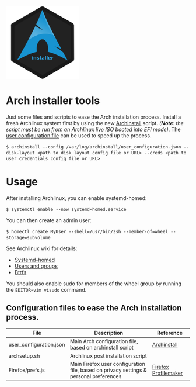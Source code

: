 <!-- <div align="center"> -->
<img src="https://github.com/archlinux/archinstall/raw/master/docs/logo.png" alt="drawing" width="200"/>

<!-- </div> -->
# Arch installer tools

Just some files and scripts to ease the Arch installation process. Install a fresh Archlinux system first by using the new [Archinstall](https://github.com/archlinux/archinstall) script. *(**Note**: the script must be run from an Archlinux live ISO booted into EFI mode)*. The [user configuration file](https://github.com/Jucgshu/archinstall/blob/main/user_configuration.json) can be used to speed up the process.

    $ archinstall --config /var/log/archinstall/user_configuration.json --disk-layout <path to disk layout config file or URL> --creds <path to user credentials config file or URL>

# Usage
After installing Archlinux, you can enable systemd-homed:

    $ systemctl enable --now systemd-homed.service

You can then create an admin user:

    $ homectl create MyUser --shell=/usr/bin/zsh --member-of=wheel --storage=subvolume

See Archlinux wiki for details:
* [Systemd-homed](https://wiki.archlinux.org/title/Systemd-homed)
* [Users and groups](https://wiki.archlinux.org/title/Users_and_groups)
* [Btrfs](https://wiki.archlinux.org/title/Btrfs)

You should also enable sudo for members of the wheel group by running the `EDITOR=vim visudo` command.

## Configuration files to ease the Arch installation process.

|File|Description|Reference|
|-|-|-|
|user_configuration.json|Main Arch configuration file, based on archinstall script|[Archinstall](https://github.com/archlinux/archinstall)|
|archsetup.sh|Archlinux post installation script|
|Firefox/prefs.js|Main Firefox user configuration file, based on privacy settings & personal preferences|[Firefox Profilemaker](https://ffprofile.com/)|
